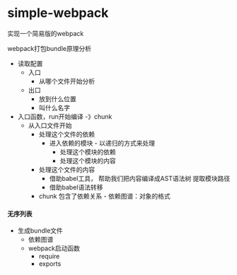 # simple-webpack
实现一个简易版的webpack


webpack打包bundle原理分析


- 读取配置
  - 入口
    - 从哪个文件开始分析
  - 出口
    - 放到什么位置
    - 叫什么名字
- 入口函数，run开始编译 -》chunk
  - 从入口文件开始
    - 处理这个文件的依赖 
      - 进入依赖的模块 - 以递归的方式来处理
        - 处理这个模块的依赖
        - 处理这个模块的内容
    - 处理这个文件的内容
      - 借助babel工具， 帮助我们把内容编译成AST语法树  提取模块路径
      - 借助babel语法转移
    - chunk 包含了依赖关系 - 依赖图谱：对象的格式

#### 无序列表
- 生成bundle文件
  - 依赖图谱
  - webpack启动函数
    - require
    - exports
